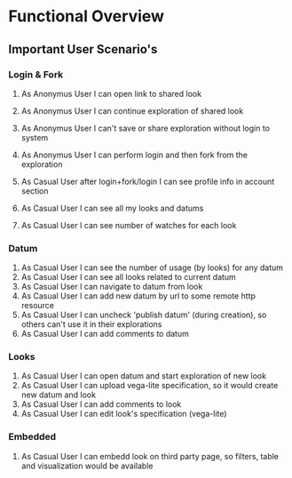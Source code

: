 # Functional Overview

## Important User Scenario's

### Login & Fork


1. As Anonymus User I can open link to shared look
1. As Anonymus User I can continue exploration of shared look
1. As Anonymus User I can't save or share exploration without login to system
1. As Anonymus User I can perform login and then fork from the exploration

1. As Casual User after login+fork/login I can see profile info in account section
1. As Casual User I can see all my looks and datums
1. As Casual User I can see number of watches for each look

### Datum

1. As Casual User I can see the number of usage (by looks) for any datum
1. As Casual User I can see all looks related to current datum
1. As Casual User I can navigate to datum from look
1. As Casual User I can add new datum by url to some remote http resource
1. As Casual User I can uncheck 'publish datum' (during creation), so others can't use it in their explorations
1. As Casual User I can add comments to datum

### Looks

1. As Casual User I can open datum and start exploration of new look
1. As Casual User I can upload vega-lite specification, so it would create new datum and look
1. As Casual User I can add comments to look
1. As Casual User I can edit look's specification (vega-lite)

### Embedded

1. As Casual User I can embedd look on third party page, so filters, table and visualization would be available




